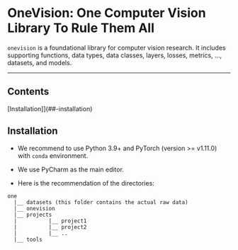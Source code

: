 # OneVision: One Computer Vision Library To Rule Them All

`onevision` is a foundational library for computer vision research. 
It includes supporting functions, data types, data classes, layers, losses, 
metrics, ..., datasets, and models.

----

## Contents

[Installation]](##-installation)

## Installation

- We recommend to use Python 3.9+ and PyTorch (version >= v1.11.0) with `conda` environment.
- We use PyCharm as the main editor.


- Here is the recommendation of the directories:
```text
one
  |__ datasets (this folder contains the actual raw data)
  |__ onevision
  |__ projects
  |          |__ project1
  |          |__ project2
  |          |__ ..
  |__ tools
```
